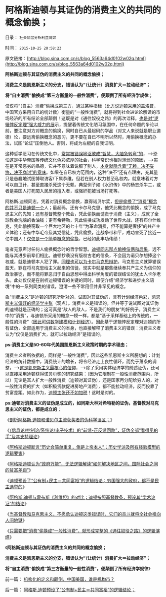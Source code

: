 # 阿格斯迪顿与其证伪的消费主义的共同的概念偷换；

目录： `社会阶层分析利益博羿` 

时间： `2015-10-25 20:58:23` 

原文链接：[http://blog.sina.com.cn/s/blog_5563a64d0102w02q.html](http://blog.sina.com.cn/s/blog_5563a64d0102w02q.html)

**阿格斯迪顿与其证伪的消费主义的共同的概念偷换；**

**消费主义是凯恩斯主义的分支，错误认为“（让统计）消费扩大＝拉动经济”；**

**将“自主消费”偷换成“第三方衡量的一般性消费”，便颠倒了所有经济学规律；**

仅仅将“（自主）消费”偷换成第三方，通过某种指标（比[方说迪顿采用的盖洛普](../../../2015/10/22/阿格斯.迪顿迪顿偷换“消费”概念为“一般消费”.md)，中国官方采用自已的统计数）衡量的“一般性消费”，就将得到社会进论论解读的市场经济的所有结论全部颠倒！这既是对《通往奴役之路》的再次诠释，[也是对“逻辑悖反定理”强大威力的展](../../../2014/9/26/逻辑悖反的逆定理，“逻辑统一定理”及“辩证的统一”.md)示，提醒着传统文化陋习氛围中，在任何命题的争论以前，要注意对方对概念的偷换，同时自已从最起码的学品（对文人来说就是职业道德）论，要远离偷换概念的恶习，更不要在自已不明所以然时，用偷换概念的办法，试图“论证”压倒他人。否则，将成为左棍的自我证明。

这种哲学恶习在传统文化中，[常常被错误地讴歌成“智慧，大脑急转弯”的](../../../2013/2/13/哲学可以偷换一切概念，除了听众读者的理解.md)，——>恐怕这是中华帝国等传统文化色彩浓厚的社会，科学常识也相对薄弱的原因，——>实在是非常恶劣的品德，它并不意味着说服了别人，[本身就隐含着“无赖，决不妥协，决不商讨”的意味](../../../2014/1/2/《资本论》逻辑依据的“资本定义”，在客观社会中不存在.md)。如果在自已权力范围内，这种“决不”还有点理由，充其量只是愚蠢地试图博取访客/下属恭维。但若在别人权力甚至私权内，就意味着对方可以自卫计，甚至直接杀死这个无赖。典型例子如《水浒传》中的杨志杀牛二，或者是美国人打死闖入民居的擅入者，或强奸犯被当场打死等。

阿格斯.迪顿同志，凭着对消费概念偷换，赢得诺贝尔奖，[但是偷换了“消费”概念的并不只是迪顿一个](../../../2012/3/9/立志偷换概念者，他人无法替他解释.md)人；最起码，还有卡尔马克思，他凭此概念的偷换，成了马克思主义的先知；还有基督教整个教会，凭此偷换而谴责于消费（主义），成就了全球教会洗脑的香油钱；更有希特勒，凭此偷换成功发动了世界大战，还有布尔什维克，凭此偷换窃取一个巨大地区的七十年“为革命消费，但不能算是奢侈”的共产主义体验；还有中华毛帝及其党信徒，凭此偷换，连战争带和平，成功害死了接近一亿中国人！[仅仅是一个简单概念的偷换](../../../2012/6/19/不革“偷换概念”的命，任何革命都将毫无意义.md)，已经如此丰功伟绩！

笔者无意声讨任何人偷换概念时的哲学智慧。[迪顿同志那点偷换伎俩和后果](../../../2015/10/23/阿古斯.迪顿“论证”殖民主义的历史合理性和现实必要性.md)，远不能与其进步前辈们相比。迪顿抄袭没有版权古老的信条，不会因为诺贝尔想捧这个权威，就是迪顿本人犯了罪。[同理也可以为卡尔马克思辩护](../../../2009/9/23/为马克思作无罪辩护.md)。马克思主义就算错误盈天，罪在将马克思给主义起来的信徒，现实中就是那些继续奉共产主义为信仰的政治暴徒，而不能将罪恶归于自由思想中得出科学角度的错误结论的犹太人卡尔老头。此处仅仅是在剖析迪顿错误的关键的同时，顺便介绍“经济学和进步主义语境”中的一系列同类的错误，澄清一些不常用但并非罕见的概念。

象“消费主义”是迪顿的研究所针对的，试图对其证伪的，具有[计划经济色彩，凯恩斯主义偏好的经济学主张](../../../2011/6/6/凯恩斯《通论》逻辑不成立和概念偷换.md)（观点）。消费主义是错误的，但并等于说试图对其证伪的迪顿就是正确的；这可真是“敌人的敌人，不是我们的朋友”的好例子。消费主义中的“消费”，与迪顿所采用的概念一模一样，都是“基于采样基础上的传统的，一般性的消费”（[因此可供数学建模和计划经济](../../../2009/12/21/“自我评分测不准”，计划经济的死穴.md)）。因此基于逻辑悖反定理对迪顿的所有证伪，全部适用于消费主义的本身，也直接解释了消费主义的错误：消费主义者认为“仅仅是消费扩大，就可以拉动经济”是错误的。

**ps:消费主义是50-60年代美国凯恩斯主义政策时期的学术理由**；

消费主义者所依据的，同样是“一般性消费”，因此这些凯恩斯主义所臆想的：计划经济的统计数据中，消费统计的增长，将令经济走上良性循环，而免于萧条的调整，——>[这是凯恩斯主义最核心的信仰](../../../2011/6/6/凯恩斯《通论》混淆了生产者和消费者角色.md)，——>除了采用实体经济学的前述证伪，还可以直接采用迪顿获得诺贝尔奖的研究结果：（因为它限制在一般性消费范围内，所以）无论是富人扩大一般性消费（迪顿对其证伪），还是国家再分配给穷人的，对一般性消费的扩大（如积极贷款促进房地产消费），都不能拉动经济，反而投靠了贫富差距。如此作为，[迪顿主张还不如加税](../../../2015/10/18/尽管加税吧，那是基督教的平等和共同富裕；.md)！这时是对的。

**ps:迪顿对消费主义的证伪是成立的，如同斯大林对希特勒的证伪，基督教对马克思主义的证伪，都是成立的**；

《[剖析阿格斯.迪顿和诺贝尔主流获奖者的伪科学误区；](../../../2015/10/16/阿格斯.迪顿和诺贝尔评委的伪科学误区；.md)》

《[（信息论/控制论/系统论/电子技术）的“前馈-正反馈回路”，证伪全部“看得见的手”及其支持理论](../../../2015/10/17/整个主流经济学的合理性，建立于举证责任倒置的政治基础.md)》

《[阿格斯迪顿断言“历史会简单重复，俺是上帝本人”；历史学派及所有经验模型的逻辑要害](../../../2015/10/18/尽管加税吧，那是基督教的平等和共同富裕；.md)》

《[阿格斯迪顿认为“政府万能”，无法逻辑解读“如何解决地区之间，国际社会之间的贫富差距”](../../../2015/10/19/阿格斯.迪顿隐含结论“全世界富国应自行征税，补贴中国”.md)》

《[迪顿预设了“公有制+民主＝共同富裕”的逻辑结论；穷国强大的政府，都不是民主选举的](../../../2015/10/20/阿格斯.迪顿预设了“公有制+民主＝共同富裕”的逻辑结论；.md)》

《[阿格斯.迪顿与霍布斯《利维坦》的对比；迪顿按照基督教条，预设其“学术论证”的结论](../../../2015/10/21/阿格斯.迪顿的观点和信仰，与霍布斯《利维坦》的对比；.md)》

《[当基督教和马克思主义，不愿承认迪顿这类错误时，它们的奋斗就将全社会推向人间地獄](../../../2015/10/22/阿格斯.迪顿迪顿偷换“消费”概念为“一般消费”.md)》

《[只需要把“消费”偷换成“一般性消费”，就形成完整的《通往奴役之路》的逻辑演绎](../../../2015/10/23/阿古斯.迪顿“论证”殖民主义的历史合理性和现实必要性.md)》

《**阿格斯迪顿与其证伪的消费主义的共同的概念偷换；**

**消费主义是凯恩斯主义的分支，错误认为“（让统计）消费扩大＝拉动经济”；**

**将“自主消费”偷换成“第三方衡量的一般性消费”，便颠倒了所有经济学规律**》

前一篇： [机构化的定义和颠倒，中国美国，谁是机构市？](../../../2015/10/26/机构化的定义和颠倒，中国美国，谁是机构市？.md)

后一篇： [阿格斯.迪顿预设了“公有制+民主＝共同富裕”的逻辑结论；](../../../2015/10/20/阿格斯.迪顿预设了“公有制+民主＝共同富裕”的逻辑结论；.md)

